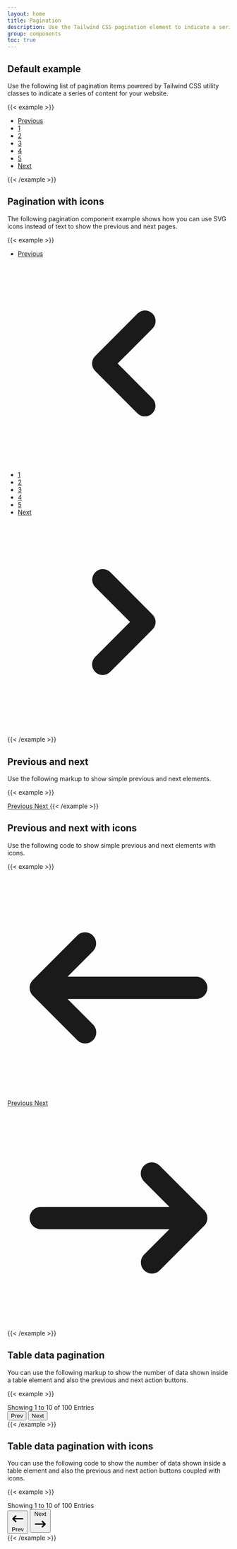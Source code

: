 ```yaml
---
layout: home
title: Pagination
description: Use the Tailwind CSS pagination element to indicate a series of content across various pages
group: components
toc: true
---
```


## Default example

Use the following list of pagination items powered by Tailwind CSS utility classes to indicate a series of content for your website.

{{< example >}}
<nav aria-label="Page navigation example">
  <ul class="inline-flex -space-x-px">
    <li>
      <a href="#" class="bg-white border border-gray-300 text-gray-500 hover:bg-gray-100 hover:text-gray-700 ml-0 rounded-l-lg leading-tight py-2 px-3">Previous</a>
    </li>
    <li>
      <a href="#" class="bg-white border border-gray-300 text-gray-500 hover:bg-gray-100 hover:text-gray-700 leading-tight py-2 px-3">1</a>
    </li>
    <li>
      <a href="#" class="bg-white border border-gray-300 text-gray-500 hover:bg-gray-100 hover:text-gray-700 leading-tight py-2 px-3">2</a>
    </li>
    <li>
      <a href="#" aria-current="page" class="bg-blue-50 border border-blue-300 text-blue-600 hover:bg-blue-100 hover:text-blue-700 leading-tight z-10 py-2 px-3">3</a>
    </li>
    <li>
      <a href="#" class="bg-white border border-gray-300 text-gray-500 hover:bg-gray-100 hover:text-gray-700 leading-tight py-2 px-3">4</a>
    </li>
    <li>
      <a href="#" class="bg-white border border-gray-300 text-gray-500 hover:bg-gray-100 hover:text-gray-700 leading-tight py-2 px-3">5</a>
    </li>
    <li>
      <a href="#" class="bg-white border border-gray-300 text-gray-500 hover:bg-gray-100 hover:text-gray-700 rounded-r-lg leading-tight py-2 px-3">Next</a>
    </li>
  </ul>
</nav>
{{< /example >}}

## Pagination with icons

The following pagination component example shows how you can use SVG icons instead of text to show the previous and next pages.

{{< example >}}
<nav aria-label="Page navigation example">
  <ul class="inline-flex items-center -space-x-px">
    <li>
      <a href="#" class="block bg-white border border-gray-300 text-gray-500 hover:bg-gray-100 hover:text-gray-700 ml-0 rounded-l-lg leading-tight py-2 px-3">
        <span class="sr-only">Previous</span>
        <svg class="w-5 h-5" fill="currentColor" viewBox="0 0 20 20" xmlns="http://www.w3.org/2000/svg"><path fill-rule="evenodd" d="M12.707 5.293a1 1 0 010 1.414L9.414 10l3.293 3.293a1 1 0 01-1.414 1.414l-4-4a1 1 0 010-1.414l4-4a1 1 0 011.414 0z" clip-rule="evenodd"></path></svg>
      </a>
    </li>
    <li>
      <a href="#" class="bg-white border border-gray-300 text-gray-500 hover:bg-gray-100 hover:text-gray-700 leading-tight py-2 px-3">1</a>
    </li>
    <li>
      <a href="#" class="bg-white border border-gray-300 text-gray-500 hover:bg-gray-100 hover:text-gray-700 leading-tight py-2 px-3">2</a>
    </li>
    <li>
      <a href="#" aria-current="page" class="bg-blue-50 border border-blue-300 text-blue-600 hover:bg-blue-100 hover:text-blue-700 leading-tight z-10 py-2 px-3">3</a>
    </li>
    <li>
      <a href="#" class="bg-white border border-gray-300 text-gray-500 hover:bg-gray-100 hover:text-gray-700 leading-tight py-2 px-3">4</a>
    </li>
    <li>
      <a href="#" class="bg-white border border-gray-300 text-gray-500 hover:bg-gray-100 hover:text-gray-700 leading-tight py-2 px-3">5</a>
    </li>
    <li>
      <a href="#" class="block bg-white border border-gray-300 text-gray-500 hover:bg-gray-100 hover:text-gray-700 rounded-r-lg leading-tight py-2 px-3">
        <span class="sr-only">Next</span>
        <svg class="w-5 h-5" fill="currentColor" viewBox="0 0 20 20" xmlns="http://www.w3.org/2000/svg"><path fill-rule="evenodd" d="M7.293 14.707a1 1 0 010-1.414L10.586 10 7.293 6.707a1 1 0 011.414-1.414l4 4a1 1 0 010 1.414l-4 4a1 1 0 01-1.414 0z" clip-rule="evenodd"></path></svg>
      </a>
    </li>
  </ul>
</nav>
{{< /example >}}

## Previous and next

Use the following markup to show simple previous and next elements.

{{< example >}}
<!-- Previous Button -->
<a href="#" class="text-gray-500 bg-white border border-gray-300 hover:bg-gray-100 hover:text-gray-700 text-sm font-medium rounded-lg inline-flex items-center px-4 py-2">
  Previous
</a>

<!-- Next Button -->
<a href="#" class="text-gray-500 bg-white border border-gray-300 hover:bg-gray-100 hover:text-gray-700 text-sm font-medium rounded-lg inline-flex items-center px-4 py-2 ml-3">
  Next
</a>
{{< /example >}}

## Previous and next with icons

Use the following code to show simple previous and next elements with icons.

{{< example >}}
<!-- Previous Button -->
<a href="#" class="text-gray-500 bg-white border border-gray-300 hover:bg-gray-100 hover:text-gray-700 text-sm font-medium rounded-lg inline-flex items-center px-4 py-2">
  <svg class="w-5 h-5 mr-2" fill="currentColor" viewBox="0 0 20 20" xmlns="http://www.w3.org/2000/svg"><path fill-rule="evenodd" d="M7.707 14.707a1 1 0 01-1.414 0l-4-4a1 1 0 010-1.414l4-4a1 1 0 011.414 1.414L5.414 9H17a1 1 0 110 2H5.414l2.293 2.293a1 1 0 010 1.414z" clip-rule="evenodd"></path></svg>
  Previous
</a>
<a href="#" class="text-gray-500 bg-white border border-gray-300 hover:bg-gray-100 hover:text-gray-700 text-sm font-medium rounded-lg inline-flex items-center px-4 py-2">
  Next
  <svg class="w-5 h-5 ml-2" fill="currentColor" viewBox="0 0 20 20" xmlns="http://www.w3.org/2000/svg"><path fill-rule="evenodd" d="M12.293 5.293a1 1 0 011.414 0l4 4a1 1 0 010 1.414l-4 4a1 1 0 01-1.414-1.414L14.586 11H3a1 1 0 110-2h11.586l-2.293-2.293a1 1 0 010-1.414z" clip-rule="evenodd"></path></svg>
</a>
{{< /example >}}

## Table data pagination

You can use the following markup to show the number of data shown inside a table element and also the previous and next action buttons.

{{< example >}}
<div class="flex flex-col items-center">
  <!-- Help text -->
  <span class="text-sm text-gray-700">
      Showing <span class="font-semibold text-gray-900">1</span> to <span class="font-semibold text-gray-900">10</span> of <span class="font-semibold text-gray-900">100</span> Entries
  </span>
  <!-- Buttons -->
  <div class="inline-flex mt-2 xs:mt-0">
      <button class="bg-gray-800 hover:bg-gray-900 text-white text-sm font-medium rounded-l py-2 px-4">
          Prev
      </button>
      <button class="bg-gray-800 hover:bg-gray-900 text-white text-sm font-medium rounded-r border-0 border-l border-gray-700 py-2 px-4">
          Next
      </button>
  </div>
</div>
{{< /example >}}

## Table data pagination with icons

You can use the following code to show the number of data shown inside a table element and also the previous and next action buttons coupled with icons.

{{< example >}}
<div class="flex flex-col items-center">
  <!-- Help text -->
  <span class="text-sm text-gray-700">
      Showing <span class="font-semibold text-gray-900">1</span> to <span class="font-semibold text-gray-900">10</span> of <span class="font-semibold text-gray-900">100</span> Entries
  </span>
  <div class="inline-flex mt-2 xs:mt-0">
    <!-- Buttons -->
    <button class="bg-gray-800 hover:bg-gray-900 text-white text-sm font-medium rounded-l inline-flex items-center py-2 px-4">
        <svg class="w-5 h-5 mr-2" fill="currentColor" viewBox="0 0 20 20" xmlns="http://www.w3.org/2000/svg"><path fill-rule="evenodd" d="M7.707 14.707a1 1 0 01-1.414 0l-4-4a1 1 0 010-1.414l4-4a1 1 0 011.414 1.414L5.414 9H17a1 1 0 110 2H5.414l2.293 2.293a1 1 0 010 1.414z" clip-rule="evenodd"></path></svg>
        Prev
    </button>
    <button class="bg-gray-800 hover:bg-gray-900 text-white text-sm font-medium rounded-r border-0 border-l border-gray-700 inline-flex items-center py-2 px-4">
        Next
        <svg class="w-5 h-5 ml-2" fill="currentColor" viewBox="0 0 20 20" xmlns="http://www.w3.org/2000/svg"><path fill-rule="evenodd" d="M12.293 5.293a1 1 0 011.414 0l4 4a1 1 0 010 1.414l-4 4a1 1 0 01-1.414-1.414L14.586 11H3a1 1 0 110-2h11.586l-2.293-2.293a1 1 0 010-1.414z" clip-rule="evenodd"></path></svg>
    </button>
  </div>
</div>
{{< /example >}}






